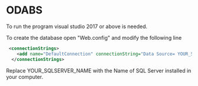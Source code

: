 # ODABS

To run the program visual studio 2017 or above is needed.

To create the database open "Web.config" and modify the following line

```xml
 <connectionStrings>
    <add name="DefaultConnection" connectionString="Data Source= YOUR_SQLSERVER_NAME; Initial Catalog = ODABS; Integrated Security=True;" providerName="System.Data.SqlClient" />
  </connectionStrings>
  ```
  Replace YOUR_SQLSERVER_NAME with the Name of SQL Server installed in your computer.
